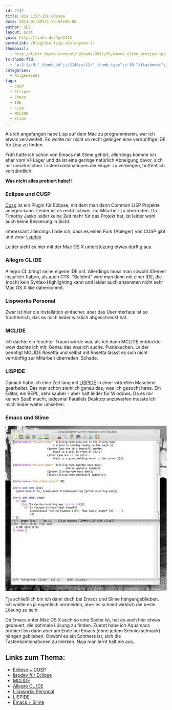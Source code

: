```yaml
---
id: 2142
title: Die LISP-IDE Odysee
date: 2011-01-09T21:55:55+00:00
author: SES
layout: post
guid: http://tinkr.de/?p=2142
permalink: /blog/die-lisp-ide-odysee-2/
thumbnail:
  - http://tinkr.de/wp-content/uploads/2011/01/emacs_slime_preview.jpg
tc-thumb-fld:
  - 'a:2:{s:9:"_thumb_id";i:2146;s:11:"_thumb_type";s:10:"attachment";}'
categories:
  - Allgemeines
tags:
  - CUSP
  - Eclipse
  - Emacs
  - IDE
  - Lisp
  - MCLIDE
  - Slime
---
```

Als ich angefangen habe Lisp auf dem Mac zu programmieren, war ich etwas verzweifelt. Es wollte mir nicht so recht gelingen eine vernünftige IDE für Lisp zu finden.

Früh hatte ich schon von Emacs mit Slime gehört, allerdings komme ich eher vom VI-Lager und da ist eine geringe natürlich Abneigung davor, sich mit unnatürlichen Tastenkombinationen die Finger zu verbiegen, hoffentlich verständlich.

**Was nicht alles probiert habe!!**

### Eclipse und CUSP

[Cusp](http://www.bitfauna.com/projects/cusp/cusp.htm) ist ein Plugin für Eclipse, mit dem man dann Common LISP Projekte anlegen kann. Leider ist es recht schwer zur Mitarbeit zu überreden. Da Timothy Jasko leider keine Zeit mehr für das Projekt hat, ist leider wohl auch keine Besserung in Sicht.

Interessant allerdings finde ich, dass es einen Fork (Ableger) von CUSP gibt und zwar [lispdev](https://bitbucket.org/skolos/lispdev/wiki/Home)

Leider sieht es hier mit der Mac OS X unterstüzung etwas dürftig aus.

### Allegro CL IDE

Allegro CL bringt seine eigene IDE mit. Allerdings muss man sowohl XServer installiert haben, als auch GTK. "Belohnt" wird man dann mit einer IDE, die (noch) kein Syntax-Highlighting kann und leider auch ansonsten nicht sehr Mac OS X like daherkommt.

### Lispworks Personal

Zwar ist hier die Installation einfacher, aber das Userinterface ist so fürchterlich, das es mich leider wirklich abgeschreckt hat.

### MCLIDE

Ich dachte ein feuchter Traum würde war, als ich dann MCLIDE entdeckte - wow dachte ich mir. Genau das was ich suche. Pustekuchen. Leider benötigt MCLIDE Rosetta und selbst mit Rosetta lässst es sich nicht vernünftig zur Mitarbeit überreden. Schade.

### LISPIDE

Danach habe ich eine Zeit lang mit [LISPIDE](http://www.daansystems.com/lispide/) in einer virtuellen Maschine gearbeitet. Das war schon ziemlich genau das, was ich gesucht hatte. Ein Editor, ein REPL, sehr sauber - aber halt leider für Windows. Da es mir keinen Spaß macht, jedesmal Parallels Desktop anzuwerfen musste ich mich leider weiter umsehen.

### Emacs und Slime

<img loading="lazy" src="/assets/2011/01/emacs_slime.jpg" alt="Emacs und Slime" title="emacs_slime"    />

Tja schließlich bin ich dann doch bei Emacs und Slime hängengeblieben. Ich wollte es ja eigentlich vermeiden, aber es scheint wirklich die beste Lösung zu sein.

Da Emacs unter Mac OS X auch so eine Sache ist, hat es auch hier etwas gedauert, die optimale Lösung zu finden. Zuerst habe ich Aquamacs probiert bin dann aber am Ende bei Emacs (ohne jedem Schnickschnack) hängen geblieben. Obwohl es ein Schmerz ist, sich die Tastenkombinationen zu merken. Naja man lernt halt nie aus..

## Links zum Thema:

  * [Eclipse + CUSP](http://www.bitfauna.com/projects/cusp/cusp.htm)
  * [lispdev für Eclipse](https://bitbucket.org/skolos/lispdev/wiki/Home)
  * [MCLIDE](http://mclide.in-progress.com/)
  * [Allegro CL IDE](http://www.franz.com/support/documentation/current/doc/mac-express-ide-installation.htm)
  * [Lispworks Personal](http://www.lispworks.com/)
  * [LISPIDE](http://www.daansystems.com/lispide/)
  * [Emacs + Slime](http://common-lisp.net/project/slime/)
